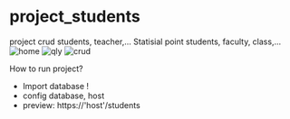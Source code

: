 # project_students
project crud students, teacher,...
Statisial point students, faculty, class,...
![home](https://user-images.githubusercontent.com/61456244/124354586-ee57ac80-dc36-11eb-96ad-37981cd20f40.PNG)
![qly](https://user-images.githubusercontent.com/61456244/124354590-f57eba80-dc36-11eb-9574-97c525f4e91d.PNG)
![crud](https://user-images.githubusercontent.com/61456244/124354591-f7487e00-dc36-11eb-8358-e889514f6a6e.PNG)

How to run project?
- Import database !
- config database, host
- preview: https://'host'/students
